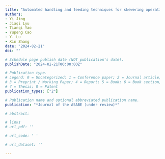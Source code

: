 ```yaml
---
title: "Automated handling and feeding techniques for skewering operations"
authors: 
- Yi Jing
- Jiaqi Lyu
- Tianqi Yao
- Yupeng Cao
- Y. Lu
- Xin Zhang
date: "2024-02-21"
doi: ""

# Schedule page publish date (NOT publication's date).
publishDate: "2024-02-21T00:00:00Z"

# Publication type.
# Legend: 0 = Uncategorized; 1 = Conference paper; 2 = Journal article;
# 3 = Preprint / Working Paper; 4 = Report; 5 = Book; 6 = Book section;
# 7 = Thesis; 8 = Patent
publication_types: ["2"]

# Publication name and optional abbreviated publication name.
publication: "*Journal of the ASABE (under review)*"

# abstract: 

# links
# url_pdf: ''

# url_code: ' '

# url_dataset: ''

---
```

